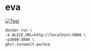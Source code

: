 # eva

[![Test](https://github.com/wault-pw/eva/actions/workflows/ci.yml/badge.svg)](https://github.com/wault-pw/eva/actions/workflows/ci.yml)

```bash
docker run \
-e ALICE_URL=http://localhost:8080 \
-p3000:3000 \
ghcr.io/wault-pw/eva
```

